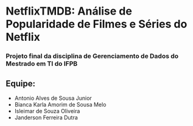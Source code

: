 # NetflixTMDB: Análise de Popularidade de Filmes e Séries do Netflix

### Projeto final da disciplina de Gerenciamento de Dados do Mestrado em TI do IFPB

## Equipe:
 - Antonio Alves de Sousa Junior
 - Bianca Karla Amorim de Sousa Melo
 - Isleimar de Souza Oliveira
 - Janderson Ferreira Dutra
